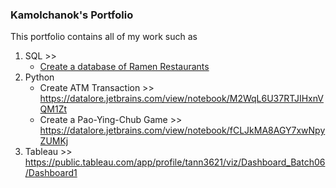 ### Kamolchanok's Portfolio ###

This portfolio contains all of my work such as

1. SQL  >> 
   + [Create a database of Ramen Restaurants](https://replit.com/@tttontann/SQLHomeworkBatch6#main.sql)
2. Python 
   + Create ATM Transaction >> https://datalore.jetbrains.com/view/notebook/M2WqL6U37RTJIHxnVQM1Zt
   + Create a Pao-Ying-Chub Game >> https://datalore.jetbrains.com/view/notebook/fCLJkMA8AGY7xwNpyZUMKj
3. Tableau >> https://public.tableau.com/app/profile/tann3621/viz/Dashboard_Batch06/Dashboard1
